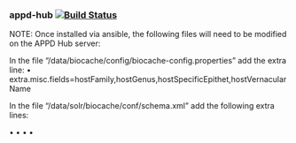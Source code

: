 ### appd-hub   [![Build Status](https://travis-ci.org/AtlasOfLivingAustralia/appd-hub.svg?branch=master)](https://travis-ci.org/AtlasOfLivingAustralia/appd-hub)

NOTE: Once installed via ansible, the following files will need to be modified on the APPD Hub server:

In the file “/data/biocache/config/biocache-config.properties” add the extra line:
•	extra.misc.fields=hostFamily,hostGenus,hostSpecificEpithet,hostVernacularName

In the file “/data/solr/biocache/conf/schema.xml”  add the following extra lines:

•	<field name="hostFamily" type="string" indexed="true" stored="true" multiValued="false"/>
•	<field name="hostGenus" type="string" indexed="true" stored="true" multiValued="false"/>
•	<field name="hostSpecificEpithet" type="string" indexed="true" stored="true" multiValued="false" />
•	<field name="hostVernacularName" type="string" indexed="true" stored="true" multiValued="false" />

